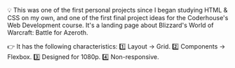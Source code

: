 💡 This was one of the first personal projects since I began studying HTML & CSS on my own, and one of the first final project ideas for the Coderhouse's Web Development course. It's a landing page about Blizzard's World of Warcraft: Battle for Azeroth.

👉 It has the following characteristics:
1️⃣ Layout → Grid.
2️⃣ Components → Flexbox.
3️⃣ Designed for 1080p.
4️⃣ Non-responsive.
